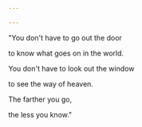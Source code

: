 ```yaml
---

---
```


"You don't have to go out the door

to know what goes on in the world.

You don't have to look out the window

to see the way of heaven.

The farther you go,

the less you know."
